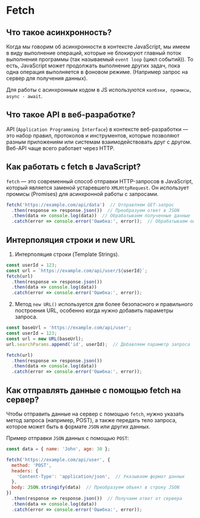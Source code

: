 # Fetch
## Что такое асинхронность?
Когда мы говорим об асинхронности в контексте JavaScript, мы имеем в виду выполнение операций, которые не блокируют главный поток выполнения программы (так называемый `event loop` (цикл событий)). То есть, JavaScript может продолжать выполнение других задач, пока одна операция выполняется в фоновом режиме. (Например запрос на сервер для получения данных).

Для работы с асинхронным кодом в JS используются `колбэки, промисы, async - await`.

## Что такое API в веб-разработке?
API (`Application Programming Interface`) в контексте веб-разработки — это набор правил, протоколов и инструментов, которые позволяют разным приложениям или системам взаимодействовать друг с другом. Веб-API чаще всего работает через HTTP.

## Как работать с fetch в JavaScript?
`fetch` — это современный способ отправки HTTP-запросов в JavaScript, который является заменой устаревшего `XMLHttpRequest`. Он использует промисы (Promises) для асинхронной работы с запросами.

```js
fetch('https://example.com/api/data')  // Отправляем GET-запрос
  .then(response => response.json())  // Преобразуем ответ в JSON
  .then(data => console.log(data))  // Обрабатываем полученные данные
  .catch(error => console.error('Ошибка:', error));  // Обрабатываем ошибку
```

## Интерполяция строки и new URL
1. Интерполяция строки (Template Strings).
```js
const userId = 123;
const url = `https://example.com/api/user/${userId}`;
fetch(url)
  .then(response => response.json())
  .then(data => console.log(data))
  .catch(error => console.error('Ошибка:', error));
```

2. Метод `new URL()` используется для более безопасного и правильного построения URL, особенно когда нужно добавить параметры запроса.
```js
const baseUrl = 'https://example.com/api/user';
const userId = 123;
const url = new URL(baseUrl);
url.searchParams.append('id', userId);  // Добавляем параметр запроса

fetch(url)
  .then(response => response.json())
  .then(data => console.log(data))
  .catch(error => console.error('Ошибка:', error));
```

## Как отправлять данные с помощью fetch на сервер?
Чтобы отправить данные на сервер с помощью `fetch`, нужно указать метод запроса (например, POST), а также передать тело запроса, которое может быть в формате `JSON` или других данных.

Пример отправки `JSON` данных с помощью `POST`:
```js
const data = { name: 'John', age: 30 };

fetch('https://example.com/api/user', {
  method: 'POST',
  headers: {
    'Content-Type': 'application/json',  // Указываем формат данных
  },
  body: JSON.stringify(data)  // Преобразуем объект в строку JSON
})
  .then(response => response.json())  // Получаем ответ от сервера
  .then(data => console.log(data))
  .catch(error => console.error('Ошибка:', error));
```
